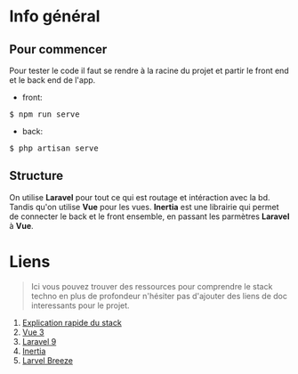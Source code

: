 # Info général

## Pour commencer
Pour tester le code il faut se rendre à la racine du projet et partir le front end et le back end de l'app.
- front:
<pre>$ npm run serve</pre>
- back:
<pre>$ php artisan serve</pre>

## Structure
On utilise **Laravel** pour tout ce qui est routage et intéraction avec la bd. Tandis qu'on utilise **Vue** pour les vues. **Inertia** est une librairie qui permet de connecter le back et le front ensemble, en passant les parmètres **Laravel** à **Vue**.

# Liens
>Ici vous pouvez trouver des ressources pour comprendre le stack techno en plus de profondeur n'hésiter pas d'ajouter des liens de doc interessants pour le projet.
1. [Explication rapide du stack](https://www.youtube.com/watch?v=jadX8xaR6tY)
1. [Vue 3](https://vuejs.org/guide/components/events.html)
1. [Laravel 9](https://laravel.com/docs/9.x)
1. [Inertia](https://inertiajs.com/)
1. [Larvel Breeze](https://laravel.com/docs/9.x/starter-kits#breeze-and-inertia)
